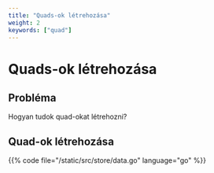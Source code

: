 ```yaml
---
title: "Quads-ok létrehozása"
weight: 2
keywords: ["quad"]
---
```


# Quads-ok létrehozása

## Probléma

Hogyan tudok quad-okat létrehozni?

## Quad-ok létrehozása

{{% code file="/static/src/store/data.go" language="go" %}}

